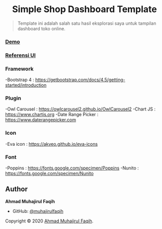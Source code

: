 <h1 align="center">Simple Shop Dashboard Template</h1>


> Template ini adalah salah satu hasil eksplorasi saya untuk tampilan dashboard toko online.

### [Demo](https://muhajirulfaqih.github.io/dashboard-template)

### [Referensi UI](https://www.instagram.com/p/CGjulPMBlaw)

### Framework
-Bootstrap 4 : https://getbootstrap.com/docs/4.5/getting-started/introduction

### Plugin
-Owl Carousel : https://owlcarousel2.github.io/OwlCarousel2
-Chart JS : https://www.chartjs.org
-Date Range Picker : https://www.daterangepicker.com

### Icon
-Eva icon : https://akveo.github.io/eva-icons

### Font
-Poppins : https://fonts.google.com/specimen/Poppins
-Nunito : https://fonts.google.com/specimen/Nunito

## Author
**Ahmad Muhajirul Faqih**

* GitHub: [@muhajirulfaqih](https://github.com/muhajirulfaqih)

Copyright © 2020 [Ahmad Muhajirul Faqih](https://github.com/muhajirulfaqih).<br />